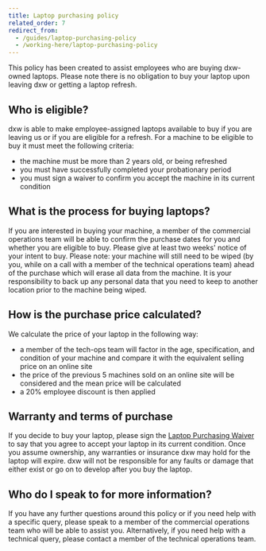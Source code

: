 ```yaml
---
title: Laptop purchasing policy
related_order: 7
redirect_from:
  - /guides/laptop-purchasing-policy
  - /working-here/laptop-purchasing-policy
---
```


This policy has been created to assist employees who are buying dxw-owned
laptops. Please note there is no obligation to buy your laptop upon leaving dxw
or getting a laptop refresh.

## Who is eligible?

dxw is able to make employee-assigned laptops available to buy if you are
leaving us or if you are eligible for a refresh. For a machine to be eligible to
buy it must meet the following criteria:

* the machine must be more than 2 years old, or being refreshed
* you must have successfully completed your probationary period
* you must sign a waiver to confirm you accept the machine in its current
  condition

## What is the process for buying laptops?

If you are interested in buying your machine, a member of the commercial
operations team will be able to confirm the purchase dates for you and whether
you are eligible to buy. Please give at least two weeks' notice of your intent
to buy. Please note: your machine will still need to be wiped (by you, while on
a call with a member of the technical operations team) ahead of the purchase
which will erase all data from the machine. It is your responsibility to back up
any personal data that you need to keep to another location prior to the machine
being wiped.

## How is the purchase price calculated?

We calculate the price of your laptop in the following way:

* a member of the tech-ops team will factor in the age, specification, and
  condition of your machine and compare it with the equivalent selling price on
  an online site
* the price of the previous 5 machines sold on an online site will be considered
  and the mean price will be calculated
* a 20% employee discount is then applied

## Warranty and terms of purchase

If you decide to buy your laptop, please sign the
[Laptop Purchasing Waiver](https://docs.google.com/document/d/1Ey5Hex20n9DuQrQeebG6CdgPqrKW1LpFTeG9U9cl0Eo/edit#)
to say that you agree to accept your laptop in its current condition. Once you
assume ownership, any warranties or insurance dxw may hold for the laptop will
expire. dxw will not be responsible for any faults or damage that either exist
or go on to develop after you buy the laptop.

## Who do I speak to for more information?

If you have any further questions around this policy or if you need help with a
specific query, please speak to a member of the commercial operations team who
will be able to assist you. Alternatively, if you need help with a technical
query, please contact a member of the technical operations team.
